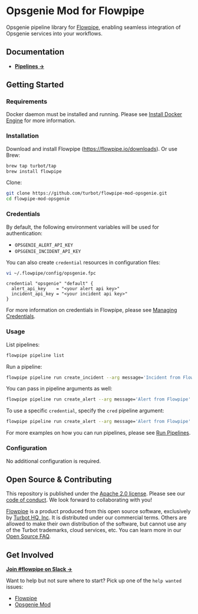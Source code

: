 # Opsgenie Mod for Flowpipe

Opsgenie pipeline library for [Flowpipe](https://flowpipe.io), enabling seamless integration of Opsgenie services into your workflows.

## Documentation

- **[Pipelines →](https://hub.flowpipe.io/mods/turbot/opsgenie/pipelines)**

## Getting Started

### Requirements

Docker daemon must be installed and running. Please see [Install Docker Engine](https://docs.docker.com/engine/install/) for more information.

### Installation

Download and install Flowpipe (https://flowpipe.io/downloads). Or use Brew:

```sh
brew tap turbot/tap
brew install flowpipe
```

Clone:

```sh
git clone https://github.com/turbot/flowpipe-mod-opsgenie.git
cd flowpipe-mod-opsgenie
```

### Credentials

By default, the following environment variables will be used for authentication:

- `OPSGENIE_ALERT_API_KEY`
- `OPSGENIE_INCIDENT_API_KEY`

You can also create `credential` resources in configuration files:

```sh
vi ~/.flowpipe/config/opsgenie.fpc
```

```hcl
credential "opsgenie" "default" {
  alert_api_key    = "<your alert api key>"
  incident_api_key = "<your incident api key>"
}
```

For more information on credentials in Flowpipe, please see [Managing Credentials](https://flowpipe.io/docs/run/credentials).

### Usage

List pipelines:

```sh
flowpipe pipeline list
```

Run a pipeline:

```sh
flowpipe pipeline run create_incident --arg message='Incident from Flowpipe'
```

You can pass in pipeline arguments as well:

```sh
flowpipe pipeline run create_alert --arg message='Alert from Flowpipe'
```

To use a specific `credential`, specify the `cred` pipeline argument:

```sh
flowpipe pipeline run create_alert --arg message='Alert from Flowpipe' --arg cred=opsgenie_prod
```

For more examples on how you can run pipelines, please see [Run Pipelines](https://flowpipe.io/docs/run/pipelines).

### Configuration

No additional configuration is required.

## Open Source & Contributing

This repository is published under the [Apache 2.0 license](https://www.apache.org/licenses/LICENSE-2.0). Please see our [code of conduct](https://github.com/turbot/.github/blob/main/CODE_OF_CONDUCT.md). We look forward to collaborating with you!

[Flowpipe](https://flowpipe.io) is a product produced from this open source software, exclusively by [Turbot HQ, Inc](https://turbot.com). It is distributed under our commercial terms. Others are allowed to make their own distribution of the software, but cannot use any of the Turbot trademarks, cloud services, etc. You can learn more in our [Open Source FAQ](https://turbot.com/open-source).

## Get Involved

**[Join #flowpipe on Slack →](https://flowpipe.io/community/join)**

Want to help but not sure where to start? Pick up one of the `help wanted` issues:

- [Flowpipe](https://github.com/turbot/flowpipe/labels/help%20wanted)
- [Opsgenie Mod](https://github.com/turbot/flowpipe-mod-opsgenie/labels/help%20wanted)
